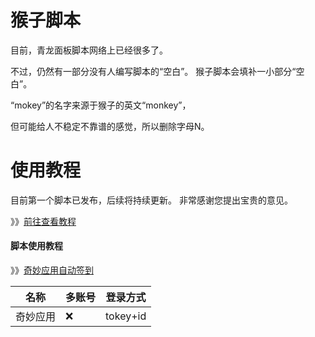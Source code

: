 # 猴子脚本
目前，青龙面板脚本网络上已经很多了。

不过，仍然有一部分没有人编写脚本的“空白”。
猴子脚本会填补一小部分“空白”。


“mokey”的名字来源于猴子的英文“monkey”，

但可能给人不稳定不靠谱的感觉，所以删除字母N。

# 使用教程
目前第一个脚本已发布，后续将持续更新。
非常感谢您提出宝贵的意见。

》》[前往查看教程](https://github.com/quan-ge/mokey-qinglong/blob/main/help/mokey.md)

#### 脚本使用教程
》》[奇妙应用自动签到](https://github.com/quan-ge/mokey-qinglong/blob/main/help/qmyy.md)

|  名称   | 多账号  | 登录方式  |
|  ----  | ----   |   ----   |
| 奇妙应用 | ❌    |  tokey+id  |
